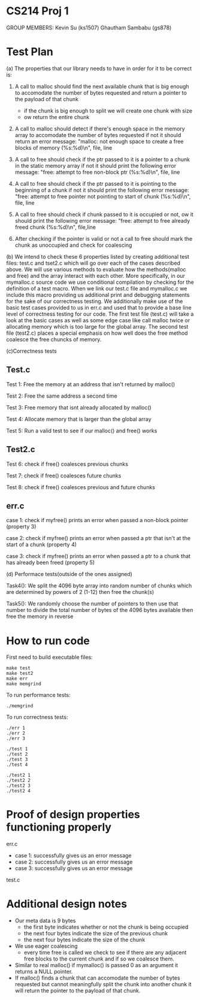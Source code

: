 # CS214 Proj 1

GROUP MEMBERS: Kevin Su (ks1507)
               Ghautham Sambabu (gs878)

# Test Plan
(a) The properties that our library needs to have in order for it to be correct is:
        
1. A call to malloc should find the next available chunk that is big enough to accomodate the number of bytes requested and return a pointer to the payload of that chunk
	- if the chunk is big enough to split we will create one chunk with size
	- ow return the entire chunk 

2. A call to malloc should detect if there's enough space in the memory array to accomodate the number of bytes requested if not it should return an error message: "malloc: not enough space to create a free blocks of memory (%s:%d)\n", file, line
        
3. A call to free should check if the ptr passed to it is a pointer to a chunk in the static memory array if not it should print the following error message: "free: attempt to free non-block ptr (%s:%d)\n", file, line
	
4. A call to free should check if the ptr passed to it is pointing to the beginning of a chunk if not it should print the following error message: "free: attempt to free pointer not pointing to start of chunk (%s:%d)\n", file, line
	
5. A call to free should check if chunk passed to it is occupied or not, ow it should print the following error message: "free: attempt to free already freed chunk (%s:%d)\n", file,line

6. After checking if the pointer is valid or not a call to free should mark the chunk as unoccupied and check for coalescing
    
(b) We intend to check these 6 properties listed by creating additional test files: test.c and tset2.c which will go over each of the cases described above. We will use various methods to evaluate how the methods(malloc and free) and the array interact with each other. More specifically, in our mymalloc.c source code we use conditional compilation by checking for the definition of a test macro. When we link our test.c file and mymalloc.c we include this macro providing us additional print and debugging statements for the sake of our correctness testing. We additionally make use of the basic test cases provided to us in err.c and used that to provide a base line level of correctness testing for our code. The first test file (test.c) will take a look at the basic cases as well as some edge case like call malloc twice or allocating memory which is too large for the global array. The second test file (test2.c) places a special emphasis on how well does the free method coalesce the free chuncks of memory. 
    
(c)Correctness tests
	
Test.c
---
Test 1: Free the memory at an address that isn't returned by malloc()

Test 2: Free the same address a second time

Test 3: Free memory that isnt already allocated  by malloc()
	
Test 4: Allocate memory that is larger than the global array

Test 5: Run a valid test to see if our malloc() and free() works

Test2.c
---
Test 6: check if free() coalesces previous chunks

Test 7: check if free() coalesces future chunks
	
Test 8: check if free() coalesces previous and future chunks
	
err.c
---
case 1: check if myfree() prints an error when passed a non-block pointer (property 3) 

case 2: check if myfree() prints an error when passed a ptr that isn't at the start of a chunk (property 4)

case 3: check if myfree() prints an error when passed a ptr to a chunk that has already been freed (property 5)
    
(d) Performace tests(outside of the ones assigned)

Task4(): 
We split the 4096 byte array into random number of chunks which are determined by powers of 2 (1-12) 
then free the chunk(s)  

Task5(): 
We randomly choose the number of pointers to then use that number to divide the total number of bytes of the 4096 bytes
available then free the memory in reverse

# How to run code

First need to build executable files:
```
make test
make test2
make err
make memgrind
```
To run performance tests:
```
./memgrind
```

To run correctness tests:
```
./err 1
./err 2
./err 3

./test 1
./test 2
./test 3
./test 4

./test2 1
./test2 2
./test2 3
./test2 4
```

# Proof of design properties functioning properly

err.c
- case 1: successfully gives us an error message
- case 2: successfully gives us an error message
- case 3: successfully gives us an error message

test.c



# Additional design notes
- Our meta data is 9 bytes
	- the first byte indicates whether or not the chunk is being occupied 
	- the next four bytes indicate the size of the previous chunk
	- the next four bytes indicate the size of the chunk
- We use eager coalescing
	- every time free is called we check to see if there are any adjacent free blocks to the current chunk and if so we coalesce them.
- Similar to real malloc() if mymalloc() is passed 0 as an argument it returns a NULL pointer.
- If malloc() finds a chunk that can accomodate the number of bytes requested but cannot meaningfully split the chunk into another chunk it will return the pointer to the payload of that chunk.
